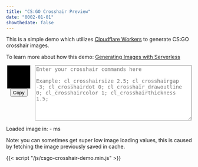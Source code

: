 ```yaml
---
title: "CS:GO Crosshair Preview"
date: "0002-01-01"
showthedate: false
---
```


This is a simple demo which utilizes [Cloudflare Workers](https://workers.cloudflare.com/) to generate CS:GO crosshair
images.

To learn more about how this demo: [Generating Images with Serverless](/posts/generating-images-with-serverless/)

<style>
@media (prefers-color-scheme: light) {
    img {
        background-color: black;
    }
}
</style>

<div style="display: flex; gap: 10px;">
<div style="width: 80px; text-align: center;"><img width="64px" height="64px" id="image"><button id="copy" onclick="copyLink()">Copy</button></div>
<textarea id="input" style="height: 150px; width: 99%; resize: vertical; flex-grow: 1; font-size: 14px;" placeholder="Enter your crosshair commands here&#10;&#10;Example: cl_crosshairsize 2.5; cl_crosshairgap -3; cl_crosshairdot 0; cl_crosshair_drawoutline 0; cl_crosshaircolor 1; cl_crosshairthickness 1.5;  " oninput="updatePreview()"></textarea>
</div>
<p id="latency">Loaded image in: - ms</p>

Note: you can sometimes get super low image loading values, this is caused by fetching the image previously saved in
cache.

{{< script "/js/csgo-crosshair-demo.min.js" >}}
